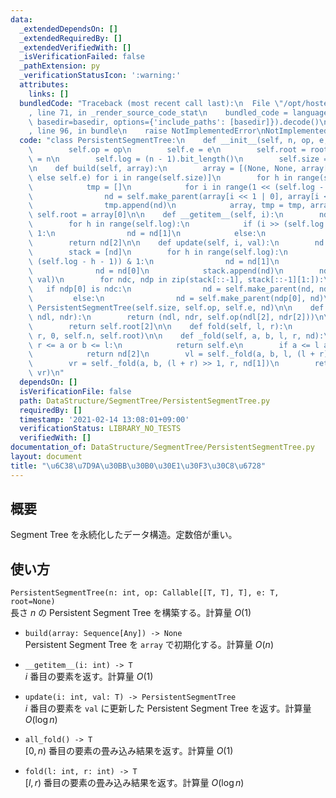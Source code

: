 ```yaml
---
data:
  _extendedDependsOn: []
  _extendedRequiredBy: []
  _extendedVerifiedWith: []
  _isVerificationFailed: false
  _pathExtension: py
  _verificationStatusIcon: ':warning:'
  attributes:
    links: []
  bundledCode: "Traceback (most recent call last):\n  File \"/opt/hostedtoolcache/Python/3.10.4/x64/lib/python3.10/site-packages/onlinejudge_verify/documentation/build.py\"\
    , line 71, in _render_source_code_stat\n    bundled_code = language.bundle(stat.path,\
    \ basedir=basedir, options={'include_paths': [basedir]}).decode()\n  File \"/opt/hostedtoolcache/Python/3.10.4/x64/lib/python3.10/site-packages/onlinejudge_verify/languages/python.py\"\
    , line 96, in bundle\n    raise NotImplementedError\nNotImplementedError\n"
  code: "class PersistentSegmentTree:\n    def __init__(self, n, op, e, root=None):\n\
    \        self.op = op\n        self.e = e\n        self.root = root\n        self.n\
    \ = n\n        self.log = (n - 1).bit_length()\n        self.size = 2 ** self.log\n\
    \n    def build(self, array):\n        array = [(None, None, array[i] if i < self.n\
    \ else self.e) for i in range(self.size)]\n        for h in range(self.log):\n\
    \            tmp = []\n            for i in range(1 << (self.log - h - 1)):\n\
    \                nd = self.make_parent(array[i << 1 | 0], array[i << 1 | 1])\n\
    \                tmp.append(nd)\n            array, tmp = tmp, array\n       \
    \ self.root = array[0]\n\n    def __getitem__(self, i):\n        nd = self.root\n\
    \        for h in range(self.log):\n            if (i >> (self.log - h - 1)) &\
    \ 1:\n                nd = nd[1]\n            else:\n                nd = nd[0]\n\
    \        return nd[2]\n\n    def update(self, i, val):\n        nd = self.root\n\
    \        stack = [nd]\n        for h in range(self.log):\n            if (i >>\
    \ (self.log - h - 1)) & 1:\n                nd = nd[1]\n            else:\n  \
    \              nd = nd[0]\n            stack.append(nd)\n        nd = (None, None,\
    \ val)\n        for ndc, ndp in zip(stack[::-1], stack[::-1][1:]):\n         \
    \   if ndp[0] is ndc:\n                nd = self.make_parent(nd, ndp[1])\n   \
    \         else:\n                nd = self.make_parent(ndp[0], nd)\n        return\
    \ PersistentSegmentTree(self.size, self.op, self.e, nd)\n\n    def make_parent(self,\
    \ ndl, ndr):\n        return (ndl, ndr, self.op(ndl[2], ndr[2]))\n\n    def all_fold(self):\n\
    \        return self.root[2]\n\n    def fold(self, l, r):\n        return self._fold(l,\
    \ r, 0, self.n, self.root)\n\n    def _fold(self, a, b, l, r, nd):\n        if\
    \ r <= a or b <= l:\n            return self.e\n        if a <= l and r <= b:\n\
    \            return nd[2]\n        vl = self._fold(a, b, l, (l + r) >> 1, nd[0])\n\
    \        vr = self._fold(a, b, (l + r) >> 1, r, nd[1])\n        return self.op(vl,\
    \ vr)\n"
  dependsOn: []
  isVerificationFile: false
  path: DataStructure/SegmentTree/PersistentSegmentTree.py
  requiredBy: []
  timestamp: '2021-02-14 13:08:01+09:00'
  verificationStatus: LIBRARY_NO_TESTS
  verifiedWith: []
documentation_of: DataStructure/SegmentTree/PersistentSegmentTree.py
layout: document
title: "\u6C38\u7D9A\u30BB\u30B0\u30E1\u30F3\u30C8\u6728"
---
```


## 概要
Segment Tree を永続化したデータ構造。定数倍が重い。

## 使い方
`PersistentSegmentTree(n: int, op: Callable[[T, T], T], e: T, root=None)`  
長さ $n$ の Persistent Segment Tree を構築する。計算量 $O(1)$

- `build(array: Sequence[Any]) -> None`  
Persistent Segment Tree を `array` で初期化する。計算量 $O(n)$

- `__getitem__(i: int) -> T`  
$i$ 番目の要素を返す。計算量 $O(1)$

- `update(i: int, val: T) -> PersistentSegmentTree`  
$i$ 番目の要素を `val` に更新した Persistent Segment Tree を返す。計算量 $O(\log n)$

- `all_fold() -> T`  
$[0, n)$ 番目の要素の畳み込み結果を返す。計算量 $O(1)$

- `fold(l: int, r: int) -> T`  
$[l, r)$ 番目の要素の畳み込み結果を返す。計算量 $O(\log n)$
